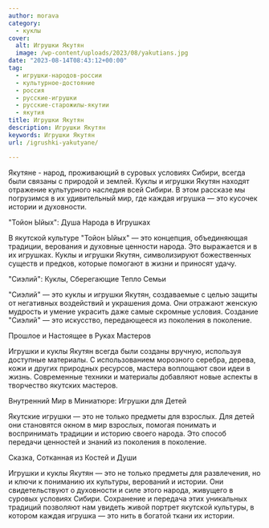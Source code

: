 ```yaml
---
author: morava
category:
  - куклы
cover:
  alt: Игрушки Якутян
  image: /wp-content/uploads/2023/08/yakutians.jpg
date: "2023-08-14T08:43:12+00:00"
tag:
  - игрушки-народов-россии
  - культурное-достояние
  - россия
  - русские-игрушки
  - русские-старожилы-якутии
  - якутия
title: Игрушки Якутян
description: Игрушки Якутян
keywords: Игрушки Якутян
url: /igrushki-yakutyane/

---
```

Якутяне \- народ, проживающий в суровых условиях Сибири, всегда были связаны с природой и землей. Куклы и игрушки Якутян находят отражение культурного наследия всей Сибири. В этом рассказе мы погрузимся в их удивительный мир, где каждая игрушка — это кусочек истории и духовности.

"Тойон Ыйых": Душа Народа в Игрушках

В якутской культуре "Тойон Ыйых" — это концепция, объединяющая традиции, верования и духовные ценности народа. Это выражается и в их игрушках. Куклы и игрушки Якутян, символизируют божественных существ и предков, которые помогают в жизни и приносят удачу.

"Сиэлий": Куклы, Сберегающие Тепло Семьи

"Сиэлий" — это куклы и игрушки Якутян, создаваемые с целью защиты от негативных воздействий и украшения дома. Они отражают женскую мудрость и умение украсить даже самые скромные условия. Создание "Сиэлий" — это искусство, передающееся из поколения в поколение.

Прошлое и Настоящее в Руках Мастеров

Игрушки и куклы Якутян всегда были созданы вручную, используя доступные материалы. С использованием морозного серебра, дерева, кожи и других природных ресурсов, мастера воплощают свои идеи в жизнь. Современные техники и материалы добавляют новые аспекты в творчество якутских мастеров.

Внутренний Мир в Миниатюре: Игрушки для Детей

Якутские игрушки — это не только предметы для взрослых. Для детей они становятся окном в мир взрослых, помогая понимать и воспринимать традиции и историю своего народа. Это способ передачи ценностей и знаний из поколения в поколение.

Сказка, Сотканная из Костей и Души

Игрушки и куклы Якутян — это не только предметы для развлечения, но и ключи к пониманию их культуры, верований и истории. Они свидетельствуют о духовности и силе этого народа, живущего в суровых условиях Сибири. Сохранение и передача этих уникальных традиций позволяют нам увидеть живой портрет якутской культуры, в котором каждая игрушка — это нить в богатой ткани их истории.
